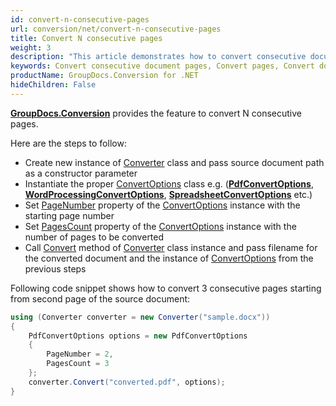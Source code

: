 ```yaml
---
id: convert-n-consecutive-pages
url: conversion/net/convert-n-consecutive-pages
title: Convert N consecutive pages
weight: 3
description: "This article demonstrates how to convert consecutive document pages using GroupDocs.Conversion for .NET API."
keywords: Convert consecutive document pages, Convert pages, Convert document page
productName: GroupDocs.Conversion for .NET
hideChildren: False
---
```

[**GroupDocs.Conversion**](https://products.groupdocs.com/conversion/net) provides the feature to convert N consecutive pages.

Here are the steps to follow:

*   Create new instance of [Converter](https://reference.groupdocs.com/conversion/net/groupdocs.conversion/converter) class and pass source document path as a constructor parameter
*   Instantiate the proper [ConvertOptions](https://reference.groupdocs.com/conversion/net/groupdocs.conversion.options.convert/convertoptions) class e.g. (**[PdfConvertOptions](https://reference.groupdocs.com/conversion/net/groupdocs.conversion.options.convert/pdfconvertoptions)**, **[WordProcessingConvertOptions](https://reference.groupdocs.com/conversion/net/groupdocs.conversion.options.convert/wordprocessingconvertoptions)**, **[SpreadsheetConvertOptions](https://reference.groupdocs.com/conversion/net/groupdocs.conversion.options.convert/spreadsheetconvertoptions)** etc.)
*   Set [PageNumber](https://reference.groupdocs.com/conversion/net/groupdocs.conversion.options.convert/commonconvertoptions-1/pagenumber) property of the [ConvertOptions](https://reference.groupdocs.com/conversion/net/groupdocs.conversion.options.convert/convertoptions) instance with the starting page number
*   Set [PagesCount](https://reference.groupdocs.com/conversion/net/groupdocs.conversion.options.convert/commonconvertoptions-1/pagescount) property of the [ConvertOptions](https://reference.groupdocs.com/conversion/net/groupdocs.conversion.options.convert/convertoptions) instance with the number of pages to be converted 
*   Call [Convert](https://reference.groupdocs.com/conversion/net/groupdocs.conversion/converter/convert/#convert_3) method of [Converter](https://reference.groupdocs.com/conversion/net/groupdocs.conversion/converter) class instance and pass filename for the converted document and the instance of [ConvertOptions](https://reference.groupdocs.com/conversion/net/groupdocs.conversion.options.convert/convertoptions) from the previous steps

Following code snippet shows how to convert 3 consecutive pages starting from second page of the source document:

```csharp
using (Converter converter = new Converter("sample.docx"))
{
    PdfConvertOptions options = new PdfConvertOptions
    {
        PageNumber = 2,
        PagesCount = 3
    };
    converter.Convert("converted.pdf", options);
}
```
